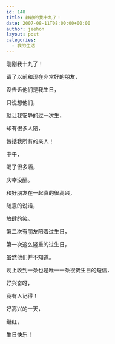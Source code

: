 ```yaml
---
id: 148
title: 静静的我十九了！
date: 2007-08-11T08:00:00+00:00
author: jeehon
layout: post
categories:
  - 我的生活
---
```

刚刚我十九了！
  
请了以前和现在非常好的朋友，
  
没告诉他们是我生日，
  
只说想他们，
  
就让我安静的过一次生，
  
却有很多人陪，
  
包括我所有的亲人！

中午，
  
喝了很多酒，
  
庆幸没醉。
  
和好朋友在一起真的很高兴，
  
随意的说话，
  
放肆的笑。
  
第二次有朋友陪着过生日，
  
第一次这么隆重的过生日，
  
虽然他们并不知道。
  
晚上收到一条也是唯一一条祝贺生日的短信，
  
好兴奋呀，
  
竟有人记得！

好高兴的一天，
  
继红，
  
生日快乐！